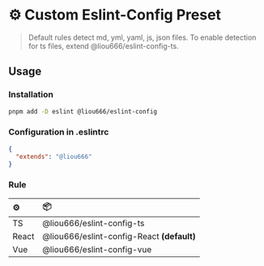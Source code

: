 
# ⚙️ Custom Eslint-Config Preset

>Default rules detect md, yml, yaml, js, json files. To enable detection for ts files, extend @liou666/eslint-config-ts.
## Usage

### Installation

```bash
pnpm add -D eslint @liou666/eslint-config
```

### Configuration in .eslintrc
```json
{
  "extends": "@liou666"
}
```

### Rule
|⚙️|📦|
|:-|:-|
|TS|@liou666/eslint-config-ts|
|React|@liou666/eslint-config-React **(default)**|
|Vue|@liou666/eslint-config-vue|

